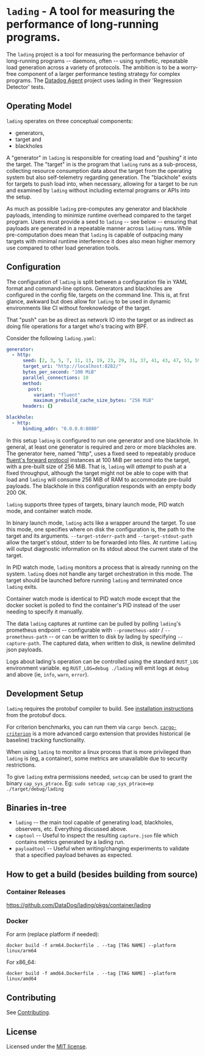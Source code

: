 # `lading` - A tool for measuring the performance of long-running programs.

The `lading` project is a tool for measuring the performance behavior of
long-running programs -- daemons, often -- using synthetic, repeatable load
generation across a variety of protocols. The ambition is to be a worry-free
component of a larger performance testing strategy for complex programs. The
[Datadog Agent][agent] project uses lading in their 'Regression Detector' tests.

## Operating Model

`lading` operates on three conceptual components:

* generators,
* target and
* blackholes

A "generator" in `lading` is responsible for creating load and "pushing" it into
the target. The "target" in is the program that `lading` runs as a sub-process,
collecting resource consumption data about the target from the operating system
but also self-telemetry regarding generation. The "blackhole" exists for targets
to push load into, when necessary, allowing for a target to be run and examined
by `lading` without including external programs or APIs into the setup.

As much as possible `lading` pre-computes any generator and blackhole payloads,
intending to minimize runtime overhead compared to the target program. Users
must provide a seed to `lading` -- see below -- ensuring that payloads are
generated in a repeatable manner across `lading` runs. While pre-computation
does mean that `lading` is capable of outpacing many targets with minimal
runtime interference it does also mean higher memory use compared to other load
generation tools.

## Configuration

The configuration of `lading` is split between a configuration file in YAML
format and command-line options. Generators and blackholes are configured in the
config file, targets on the command line. This is, at first glance, awkward but
does allow for `lading` to be used in dynamic environments like CI without
foreknowledge of the target.

That "push" can be as direct as network IO into the target or as indirect as
doing file operations for a target who's tracing with BPF.

Consider the following `lading.yaml`:

```yaml
generator:
  - http:
      seed: [2, 3, 5, 7, 11, 13, 19, 23, 29, 31, 37, 41, 43, 47, 53, 59, 61, 67, 71, 73, 79, 83, 89, 97, 101, 103, 107, 109, 113, 127, 131, 137]
      target_uri: "http://localhost:8282/"
      bytes_per_second: "100 MiB"
      parallel_connections: 10
      method:
        post:
          variant: "fluent"
          maximum_prebuild_cache_size_bytes: "256 MiB"
      headers: {}

blackhole:
  - http:
      binding_addr: "0.0.0.0:8080"
```

In this setup `lading` is configured to run one generator and one blackhole. In
general, at least one generator is required and zero or more blackholes are. The
generator here, named "http", uses a fixed seed to repeatably produce [fluent's
forward protocol][fluent] instances at 100 MiB per second into the target, with a
pre-built size of 256 MiB. That is, `lading` will _attempt_ to push at a fixed
throughput, although the target might not be able to cope with that load and
`lading` will consume 256 MiB of RAM to accommodate pre-build payloads. The
blackhole in this configuration responds with an empty body 200 OK.

`lading` supports three types of targets, binary launch mode, PID watch mode,
and container watch mode.

In binary launch mode, `lading` acts like a wrapper around the target. To use
this mode, one specifies where on disk the configuration is, the path to the
target and its arguments. `--target-stderr-path` and `--target-stdout-path`
allow the target's stdout, stderr to be forwarded into files. At runtime
`lading` will output diagnostic information on its stdout about the current
state of the target.

In PID watch mode, `lading` monitors a process that is already running on the
system. `lading` does not handle any target orchestration in this mode. The
target should be launched before running `lading` and terminated once `lading`
exits.

Container watch mode is identical to PID watch mode except that the docker
socket is polled to find the container's PID instead of the user needing to
specify it manually.

The data `lading` captures at runtime can be pulled by polling `lading`'s
prometheus endpoint -- configurable with `--prometheus-addr` /
`--prometheus-path` -- or can be written to disk by lading by specifying
`--capture-path`. The captured data, when written to disk, is newline delimited
json payloads.

Logs about lading's operation can be controlled using the standard `RUST_LOG`
environment variable. eg `RUST_LOG=debug ./lading` will emit logs at `debug` and
above (ie, `info`, `warn`, `error`).

## Development Setup

`lading` requires the protobuf compiler to build. See
[installation instructions](https://grpc.io/docs/protoc-installation/) from the
protobuf docs.

For criterion benchmarks, you can run them via `cargo bench`.
[`cargo-criterion`](https://github.com/bheisler/cargo-criterion)
 is a more advanced cargo extension that provides
historical (ie baseline) tracking functionality.

When using `lading` to monitor a linux process that is more privileged than `lading` is
(eg, a container), some metrics are unavailable due to security restrictions.

To give `lading` extra permissions needed, `setcap` can be used to grant the binary
`cap_sys_ptrace`. Eg: `sudo setcap cap_sys_ptrace=ep ./target/debug/lading`

## Binaries in-tree
- `lading` -- the main tool capable of generating load, blackholes, observers,
  etc. Everything discussed above.
- `captool` -- Useful to inspect the resulting `capture.json` file which
  contains metrics generated by a lading run.
- `payloadtool` -- Useful when writing/changing experiments to validate that a
  specified payload behaves as expected.

## How to get a build (besides building from source)

### Container Releases
https://github.com/DataDog/lading/pkgs/container/lading

### Docker

For arm (replace platform if needed):
```
docker build -f arm64.Dockerfile . --tag [TAG NAME] --platform linux/arm64
```

For x86_64:
```
docker build -f amd64.Dockerfile . --tag [TAG NAME] --platform linux/amd64
```

## Contributing

See [Contributing][contributing].

## License

Licensed under the [MIT license][mit-license].

[contributing]: CONTRIBUTING.md
[mit-license]: LICENSE
[vector]: github.com/vectordotdev/vector
[agent]: github.com/DataDog/datadog-agent
[fluent]: https://github.com/fluent/fluentd/wiki/Forward-Protocol-Specification-v1
